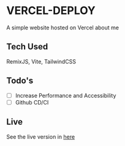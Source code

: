 # VERCEL-DEPLOY

A simple website hosted on Vercel about me

## Tech Used
RemixJS, Vite, TailwindCSS

## Todo's
- [ ] Increase Performance and Accessibility
- [ ] Github CD/CI

## Live
See the live version in [here](https://debertjamie.vercel.app/)